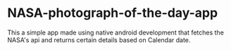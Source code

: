 # NASA-photograph-of-the-day-app
This a simple app made using native android development that fetches the NASA's api and returns certain details based on Calendar date.
